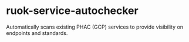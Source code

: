 # ruok-service-autochecker
Automatically scans existing PHAC (GCP) services to provide visibility on endpoints and standards.  
